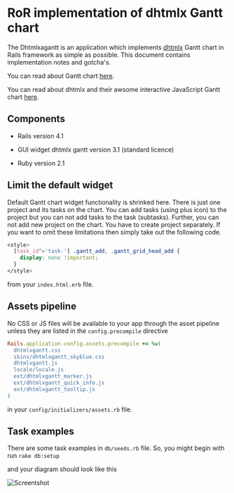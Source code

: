 # RoR implementation of dhtmlx Gantt chart

The Dhtmlxagantt is an application which implements [dhtmlx](http://dhtmlx.com/) Gantt chart in Rails framework as simple as possible. This document contains implementation notes and gotcha's.

You can read about Gantt chart [here](http://en.wikipedia.org/wiki/Gantt_chart).

You can read about dhtmlx and their awsome interactive JavaScript Gantt chart [here](http://dhtmlx.com/docs/products/dhtmlxGantt/).

## Components

* Rails version 4.1

* GUI widget dhtmlx gantt version 3.1 (standard licence)

* Ruby version 2.1

## Limit the default widget

Default Gantt chart widget functionality is shrinked here. There is just one project and its tasks on the chart. You can add tasks (using plus icon) to the project but you can not add tasks to the task (subtasks). Further, you can not add new project on the chart. You have to create project separately. If you want to omit these limitations then simply take out the following code.

```css
<style>
  [task_id^='task-'] .gantt_add, .gantt_grid_head_add {
    display: none !important;
  }
</style>
```

from your `index.html.erb` file.

## Assets pipeline

No CSS or JS files will be available to your app through the asset pipeline unless they are listed in the `config.precompile` directive 

```ruby
Rails.application.config.assets.precompile += %w( 
  dhtmlxgantt.css 
  skins/dhtmlxgantt_skyblue.css
  dhtmlxgantt.js 
  locale/locale.js 
  ext/dhtmlxgantt_marker.js 
  ext/dhtmlxgantt_quick_info.js
  ext/dhtmlxgantt_tooltip.js
)
```

in your `config/initializers/assets.rb` file.

## Task examples

There are some task examples in `db/seeds.rb` file. So, you might begin with run `rake db:setup`

and your diagram should look like this

![Screentshot](https://raw.github.com/szymon33/dhtmlxgantt/master/screenshot1.png)